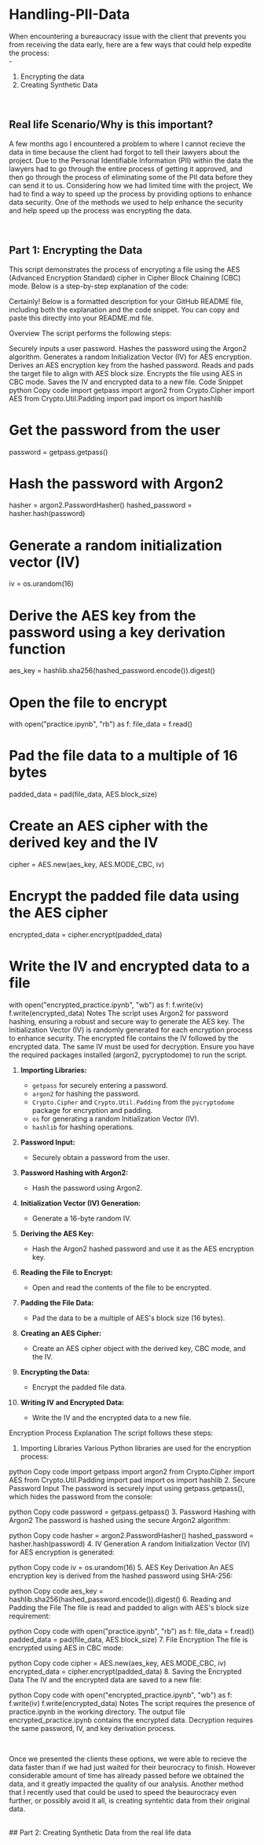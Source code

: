 # Handling-PII-Data 
When encountering a bureaucracy issue with the client that prevents you from receiving the data early, here are a few ways that could help expedite the process:
<br />-
1. Encrypting the data <br />
2. Creating Synthetic Data

<br />

## Real life Scenario/Why is this important? <br />
A few months ago I encountered a problem to where I cannot recieve the data in time because the client had forgot to tell their lawyers about the project. Due to the Personal Identifiable Information (PII) within the data the lawyers had to go through the entire process of getting it approved, and then go through the process of eliminating some of the PII data before they can send it to us. Considering how we had limited time with the project, We had to find a way to speed up the process by providing options to enhance data security. One of the methods we used to help enhance the security and help speed up the process was encrypting the data.

<br />

## Part 1: Encrypting the Data

This script demonstrates the process of encrypting a file using the AES (Advanced Encryption Standard) cipher in Cipher Block Chaining (CBC) mode. Below is a step-by-step explanation of the code:

Certainly! Below is a formatted description for your GitHub README file, including both the explanation and the code snippet. You can copy and paste this directly into your README.md file.

Overview
The script performs the following steps:

Securely inputs a user password.
Hashes the password using the Argon2 algorithm.
Generates a random Initialization Vector (IV) for AES encryption.
Derives an AES encryption key from the hashed password.
Reads and pads the target file to align with AES block size.
Encrypts the file using AES in CBC mode.
Saves the IV and encrypted data to a new file.
Code Snippet
python
Copy code
import getpass
import argon2
from Crypto.Cipher import AES
from Crypto.Util.Padding import pad
import os
import hashlib

# Get the password from the user
password = getpass.getpass()

# Hash the password with Argon2
hasher = argon2.PasswordHasher()
hashed_password = hasher.hash(password)

# Generate a random initialization vector (IV)
iv = os.urandom(16)

# Derive the AES key from the password using a key derivation function
aes_key = hashlib.sha256(hashed_password.encode()).digest()

# Open the file to encrypt
with open("practice.ipynb", "rb") as f:
    file_data = f.read()

# Pad the file data to a multiple of 16 bytes
padded_data = pad(file_data, AES.block_size)

# Create an AES cipher with the derived key and the IV
cipher = AES.new(aes_key, AES.MODE_CBC, iv)

# Encrypt the padded file data using the AES cipher
encrypted_data = cipher.encrypt(padded_data)

# Write the IV and encrypted data to a file
with open("encrypted_practice.ipynb", "wb") as f:
    f.write(iv)
    f.write(encrypted_data)
Notes
The script uses Argon2 for password hashing, ensuring a robust and secure way to generate the AES key.
The Initialization Vector (IV) is randomly generated for each encryption process to enhance security.
The encrypted file contains the IV followed by the encrypted data. The same IV must be used for decryption.
Ensure you have the required packages installed (argon2, pycryptodome) to run the script.
1. **Importing Libraries:**
   - `getpass` for securely entering a password.
   - `argon2` for hashing the password.
   - `Crypto.Cipher` and `Crypto.Util.Padding` from the `pycryptodome` package for encryption and padding.
   - `os` for generating a random Initialization Vector (IV).
   - `hashlib` for hashing operations.

2. **Password Input:**
   - Securely obtain a password from the user.

3. **Password Hashing with Argon2:**
   - Hash the password using Argon2.

4. **Initialization Vector (IV) Generation:**
   - Generate a 16-byte random IV.

5. **Deriving the AES Key:**
   - Hash the Argon2 hashed password and use it as the AES encryption key.

6. **Reading the File to Encrypt:**
   - Open and read the contents of the file to be encrypted.

7. **Padding the File Data:**
   - Pad the data to be a multiple of AES's block size (16 bytes).

8. **Creating an AES Cipher:**
   - Create an AES cipher object with the derived key, CBC mode, and the IV.

9. **Encrypting the Data:**
   - Encrypt the padded file data.

10. **Writing IV and Encrypted Data:**
    - Write the IV and the encrypted data to a new file.

Encryption Process Explanation
The script follows these steps:

1. Importing Libraries
Various Python libraries are used for the encryption process:

python
Copy code
import getpass
import argon2
from Crypto.Cipher import AES
from Crypto.Util.Padding import pad
import os
import hashlib
2. Secure Password Input
The password is securely input using getpass.getpass(), which hides the password from the console:

python
Copy code
password = getpass.getpass()
3. Password Hashing with Argon2
The password is hashed using the secure Argon2 algorithm:

python
Copy code
hasher = argon2.PasswordHasher()
hashed_password = hasher.hash(password)
4. IV Generation
A random Initialization Vector (IV) for AES encryption is generated:

python
Copy code
iv = os.urandom(16)
5. AES Key Derivation
An AES encryption key is derived from the hashed password using SHA-256:

python
Copy code
aes_key = hashlib.sha256(hashed_password.encode()).digest()
6. Reading and Padding the File
The file is read and padded to align with AES's block size requirement:

python
Copy code
with open("practice.ipynb", "rb") as f:
    file_data = f.read()
padded_data = pad(file_data, AES.block_size)
7. File Encryption
The file is encrypted using AES in CBC mode:

python
Copy code
cipher = AES.new(aes_key, AES.MODE_CBC, iv)
encrypted_data = cipher.encrypt(padded_data)
8. Saving the Encrypted Data
The IV and the encrypted data are saved to a new file:

python
Copy code
with open("encrypted_practice.ipynb", "wb") as f:
    f.write(iv)
    f.write(encrypted_data)
Notes
The script requires the presence of practice.ipynb in the working directory.
The output file encrypted_practice.ipynb contains the encrypted data.
Decryption requires the same password, IV, and key derivation process.


<br />

Once we presented the clients these options, we were able to recieve the data faster than if we had just waited for their beurocracy to finish. However considerable amount of time has already passed before we obtained the data, and it greatly impacted the quality of our analysis. Another method that I recently used that could be used to speed the beaurocracy even further, or possibly avoid it all, is creating syntehtic data from their original data.

<br />
## Part 2: Creating Synthetic Data from the real life data

